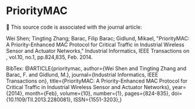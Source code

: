 PriorityMAC
===========

This source code is associated with the journal article:

Wei Shen; Tingting Zhang; Barac, Filip Barac; Gidlund, Mikael, "PriorityMAC: A Priority-Enhanced MAC Protocol for Critical Traffic in Industrial Wireless Sensor and Actuator Networks," Industrial Informatics, IEEE Transactions on , vol.10, no.1, pp.824,835, Feb. 2014.

BibTex:
@ARTICLE{prioritymac, 
author={Wei Shen and Tingting Zhang and Barac, F. and Gidlund, M.}, 
journal={Industrial Informatics, IEEE Transactions on}, 
title={PriorityMAC: A Priority-Enhanced MAC Protocol for Critical Traffic in Industrial Wireless Sensor and Actuator Networks}, 
year={2014}, 
month={Feb}, 
volume={10}, 
number={1}, 
pages={824-835}, 
doi={10.1109/TII.2013.2280081}, 
ISSN={1551-3203},}
